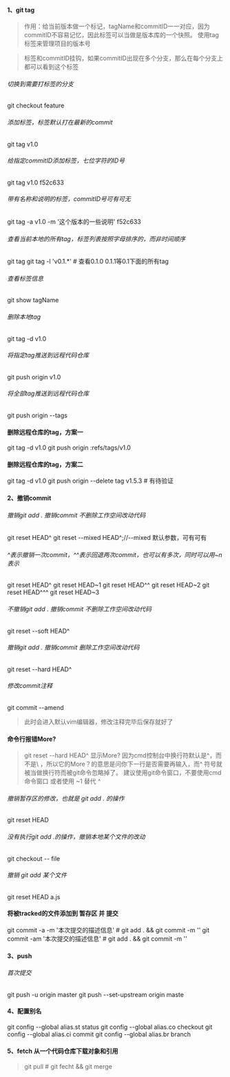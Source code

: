 #### 1、git tag
> 作用：给当前版本做一个标记，tagName和commitID一一对应，因为commitID不容易记忆，因此标签可以当做是版本库的一个快照。
使用tag标签来管理项目的版本号

>标签和commitID挂钩，如果commitID出现在多个分支，那么在每个分支上都可以看到这个标签

###### 切换到需要打标签的分支
git checkout feature

###### 添加标签，标签默认打在最新的commit
git tag v1.0

###### 给指定commitID添加标签，七位字符的ID号
git tag v1.0 f52c633

###### 带有名称和说明的标签，commitID号可有可无
git tag -a v1.0 -m '这个版本的一些说明' f52c633

###### 查看当前本地的所有tag，标签列表按照字母排序的，而非时间顺序
git tag
git tag -l 'v0.1.*' # 查看0.1.0 0.1.1等0.1下面的所有tag

###### 查看标签信息
git show tagName

###### 删除本地tag
git tag -d v1.0

###### 将指定tag推送到远程代码仓库
git push origin v1.0

###### 将全部tag推送到远程代码仓库
git push origin --tags

#### 删除远程仓库的tag，方案一
git tag -d v1.0
git push origin :refs/tags/v1.0

#### 删除远程仓库的tag，方案二
git tag -d v1.0
git push origin --delete tag v1.5.3 # 有待验证


#### 2、撤销commit

###### 撤销git add . 撤销commit 不删除工作空间改动代码
git reset HEAD^
git reset --mixed HEAD^;//--mixed 默认参数，可有可有

###### ^表示撤销一次commit，^^表示回退两次commit，也可以有多次，同时可以用~n表示
git reset HEAD^
git reset HEAD~1
git reset HEAD^^
git reset HEAD~2
git reset HEAD^^^
git reset HEAD~3

###### 不撤销git add . 撤销commit 不删除工作空间改动代码
git reset --soft HEAD^

###### 撤销git add . 撤销commit 删除工作空间改动代码
git reset --hard HEAD^

###### 修改commit注释
git commit --amend
> 此时会进入默认vim编辑器，修改注释完毕后保存就好了

#### 命令行报错More?
> git reset --hard HEAD^ 显示More?
因为cmd控制台中换行符默认是^，而不是\ ，所以它的More？的意思是问你下一行是否需要再输入，而^ 符号就被当做换行符而被git命令忽略掉了。
建议使用git命令窗口，不要使用cmd命令窗口
或者使用 ~1 替代 ^

###### 撤销暂存区的修改，也就是 git add . 的操作
git reset HEAD

###### 没有执行git add .的操作，撤销本地某个文件的改动
git checkout -- file

###### 撤销 git add 某个文件
git reset HEAD a.js

#### 将被tracked的文件添加到 暂存区 并 提交
git commit -a -m '本次提交的描述信息' # git add . && git commit -m ''
git commit -am '本次提交的描述信息' # git add . && git commit -m ''

#### 3、push

###### 首次提交
git push -u origin master
git push --set-upstream origin maste

#### 4、配置别名
git config --global alias.st status
git config --global alias.co checkout
git config --global alias.ci commit
git config --global alias.br branch


#### 5、fetch 从一个代码仓库下载对象和引用

> git pull # git fecht && git merge

